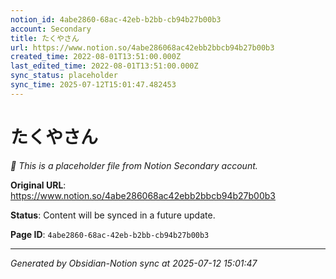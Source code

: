 ```yaml
---
notion_id: 4abe2860-68ac-42eb-b2bb-cb94b27b00b3
account: Secondary
title: たくやさん　
url: https://www.notion.so/4abe286068ac42ebb2bbcb94b27b00b3
created_time: 2022-08-01T13:51:00.000Z
last_edited_time: 2022-08-01T13:51:00.000Z
sync_status: placeholder
sync_time: 2025-07-12T15:01:47.482453
---
```


# たくやさん　

*🔄 This is a placeholder file from Notion Secondary account.*

**Original URL**: https://www.notion.so/4abe286068ac42ebb2bbcb94b27b00b3

**Status**: Content will be synced in a future update.

**Page ID**: `4abe2860-68ac-42eb-b2bb-cb94b27b00b3`

---

*Generated by Obsidian-Notion sync at 2025-07-12 15:01:47*
